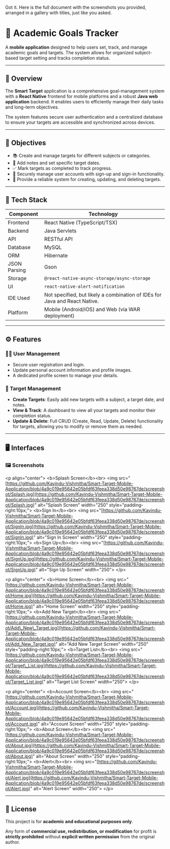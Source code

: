 Got it. Here is the full document with the screenshots you provided, arranged in a gallery with titles, just like you asked.

# 🎯 Academic Goals Tracker

A **mobile application** designed to help users set, track, and manage academic goals and targets. The system allows for organized subject-based target setting and tracks completion status.

-----

## 📘 Overview

The **Smart Target** application is a comprehensive goal-management system with a **React Native** frontend for mobile platforms and a robust **Java web application** backend. It enables users to efficiently manage their daily tasks and long-term objectives.

The system features secure user authentication and a centralized database to ensure your targets are accessible and synchronized across devices.

-----

## 🎯 Objectives

  - 📚 Create and manage targets for different subjects or categories.
  - 📝 Add notes and set specific target dates.
  - ✅ Mark targets as completed to track progress.
  - 🔐 Securely manage user accounts with sign-up and sign-in functionality.
  - 🔄 Provide a reliable system for creating, updating, and deleting targets.

-----

## 🧰 Tech Stack

| Component | Technology |
|---|---|
| Frontend | React Native (TypeScript/TSX) |
| Backend | Java Servlets |
| API | RESTful API |
| Database | MySQL |
| ORM | Hibernate |
| JSON Parsing | Gson |
| Storage | `@react-native-async-storage/async-storage` |
| UI | `react-native-alert-notification` |
| IDE Used | Not specified, but likely a combination of IDEs for Java and React Native. |
| Platform | Mobile (Android/iOS) and Web (via WAR deployment) |

-----

## ⚙️ Features

### 🧑‍💼 User Management

  - Secure user registration and login.
  - Update personal account information and profile images.
  - A dedicated profile screen to manage your details.

### 📝 Target Management

  - **Create Targets**: Easily add new targets with a subject, a target date, and notes.
  - **View & Track**: A dashboard to view all your targets and monitor their completion status.
  - **Update & Delete**: Full CRUD (Create, Read, Update, Delete) functionality for targets, allowing you to modify or remove them as needed.

-----

## 🖥️ Interfaces

### 🖼️ Screenshots

\<p align="center"\>
\<b\>Splash Screen\</b\>\<br\>
\<img src="[https://github.com/Kavindu-Vishmitha/Smart-Target-Mobile-Application/blob/4a9c019e95642e05bfdf63feea338d50e98767de/screenshot/Splash.jpg](https://github.com/Kavindu-Vishmitha/Smart-Target-Mobile-Application/blob/4a9c019e95642e05bfdf63feea338d50e98767de/screenshot/Splash.jpg)" alt="Splash Screen" width="250" style="padding-right:10px;"\>
\<b\>Sign In\</b\>\<br\>
\<img src="[https://github.com/Kavindu-Vishmitha/Smart-Target-Mobile-Application/blob/4a9c019e95642e05bfdf63feea338d50e98767de/screenshot/SignIn.jpg](https://github.com/Kavindu-Vishmitha/Smart-Target-Mobile-Application/blob/4a9c019e95642e05bfdf63feea338d50e98767de/screenshot/SignIn.jpg)" alt="Sign In Screen" width="250" style="padding-right:10px;"\>
\<b\>Sign Up\</b\>\<br\>
\<img src="[https://github.com/Kavindu-Vishmitha/Smart-Target-Mobile-Application/blob/4a9c019e95642e05bfdf63feea338d50e98767de/screenshot/SignUp.jpg](https://github.com/Kavindu-Vishmitha/Smart-Target-Mobile-Application/blob/4a9c019e95642e05bfdf63feea338d50e98767de/screenshot/SignUp.jpg)" alt="Sign Up Screen" width="250"\>
\</p\>

\<p align="center"\>
\<b\>Home Screen\</b\>\<br\>
\<img src="[https://github.com/Kavindu-Vishmitha/Smart-Target-Mobile-Application/blob/4a9c019e95642e05bfdf63feea338d50e98767de/screenshot/Home.jpg](https://github.com/Kavindu-Vishmitha/Smart-Target-Mobile-Application/blob/4a9c019e95642e05bfdf63feea338d50e98767de/screenshot/Home.jpg)" alt="Home Screen" width="250" style="padding-right:10px;"\>
\<b\>Add New Target\</b\>\<br\>
\<img src="[https://github.com/Kavindu-Vishmitha/Smart-Target-Mobile-Application/blob/4a9c019e95642e05bfdf63feea338d50e98767de/screenshot/Add\_New\_Target.jpg](https://github.com/Kavindu-Vishmitha/Smart-Target-Mobile-Application/blob/4a9c019e95642e05bfdf63feea338d50e98767de/screenshot/Add_New_Target.jpg)" alt="Add New Target Screen" width="250" style="padding-right:10px;"\>
\<b\>Target List\</b\>\<br\>
\<img src="[https://github.com/Kavindu-Vishmitha/Smart-Target-Mobile-Application/blob/4a9c019e95642e05bfdf63feea338d50e98767de/screenshot/Target\_List.jpg](https://github.com/Kavindu-Vishmitha/Smart-Target-Mobile-Application/blob/4a9c019e95642e05bfdf63feea338d50e98767de/screenshot/Target_List.jpg)" alt="Target List Screen" width="250"\>
\</p\>

\<p align="center"\>
\<b\>Account Screen\</b\>\<br\>
\<img src="[https://github.com/Kavindu-Vishmitha/Smart-Target-Mobile-Application/blob/4a9c019e95642e05bfdf63feea338d50e98767de/screenshot/Account.jpg](https://github.com/Kavindu-Vishmitha/Smart-Target-Mobile-Application/blob/4a9c019e95642e05bfdf63feea338d50e98767de/screenshot/Account.jpg)" alt="Account Screen" width="250" style="padding-right:10px;"\>
\<b\>About Screen\</b\>\<br\>
\<img src="[https://github.com/Kavindu-Vishmitha/Smart-Target-Mobile-Application/blob/4a9c019e95642e05bfdf63feea338d50e98767de/screenshot/About.jpg](https://github.com/Kavindu-Vishmitha/Smart-Target-Mobile-Application/blob/4a9c019e95642e05bfdf63feea338d50e98767de/screenshot/About.jpg)" alt="About Screen" width="250" style="padding-right:10px;"\>
\<b\>Alert\</b\>\<br\>
\<img src="[https://github.com/Kavindu-Vishmitha/Smart-Target-Mobile-Application/blob/4a9c019e95642e05bfdf63feea338d50e98767de/screenshot/Alert.jpg](https://github.com/Kavindu-Vishmitha/Smart-Target-Mobile-Application/blob/4a9c019e95642e05bfdf63feea338d50e98767de/screenshot/Alert.jpg)" alt="Alert Screen" width="250"\>
\</p\>

-----

## 📝 License

This project is for **academic and educational purposes only**.

Any form of **commercial use, redistribution, or modification** for profit is **strictly prohibited** without **explicit written permission** from the original author.
